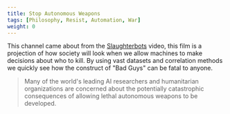 ```yaml
---
title: Stop Autonomous Weapons
tags: [Philosophy, Resist, Automation, War]
weight: 0
---
```


This channel came about from the [Slaughterbots](https://www.youtube.com/watch?v=9CO6M2HsoIA) video, this film is a projection of how society will look when we allow machines to make decisions about who to kill. By using vast datasets and correlation methods we quickly see how the construct of "Bad Guys" can be fatal to anyone.

> Many of the world's leading AI researchers and humanitarian organizations are concerned about the potentially catastrophic consequences of allowing lethal autonomous weapons to be developed.

